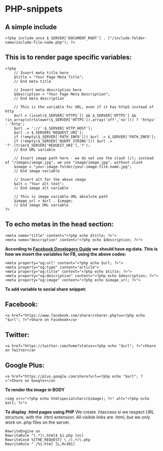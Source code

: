 # PHP-snippets

## A simple include

~~~~
<?php include_once $_SERVER['DOCUMENT_ROOT'] . ("/include-folder-name/include-file-name.php"); ?>
~~~~

## This is to render page specific variables:

~~~~
<?php
    // Insert meta title here
    $title = "Your Page Meta Title";
    // End meta title

    // Insert meta description here
    $description = "Your Page Meta Description";
    // End meta description

    // This is the variable for URL, even if it has httpS instead of http
    $url = (isset($_SERVER['HTTPS']) && $_SERVER['HTTPS'] && !in_array(strtolower($_SERVER['HTTPS']),array('off','no'))) ? 'https' : 'http';
    $url .= '://'.$_SERVER['HTTP_HOST'];
    $url .= $_SERVER['REQUEST_URI'];
    if (!empty($_SERVER['PATH_INFO'])) $url .= $_SERVER['PATH_INFO'];
    if (!empty($_SERVER['QUERY_STRING'])) $url .= '?'.ltrim($_SERVER['REQUEST_URI'],'?');
    // End URL variable

    // Insert image path here - we do not use the slash (/); instead of "/images/image.jpg", we use "image/image.jpg", without slash
    $image = "your-image-folder/your-image-file-name.jpg";
    // End image variable
    
    // Insert alt for the above image
    $alt = "Your alt text";
    // End image alt variable

    // This is image variable URL absolute path
    $image_url = $url . $image;
    // End image URL variable
?>
~~~~

## To echo metas in the head section:

~~~~
<meta name="title" content="<?php echo $title; ?>">
<meta name="description" content="<?php echo $description; ?>">
~~~~

**According to [Facebook Developers Guide](https://developers.facebook.com/docs/sharing/webmasters "Facebook for Developers") we should have og:data. This is how we insert the variables for FB, using the above codes:**

~~~~
<meta property="og:url" content="<?php echo $url; ?>">
<meta property="og:type" content="article">
<meta property="og:title" content="<?php echo $title; ?>">
<meta property="og:description" content="<?php echo $description; ?>">
<meta property="og:image" content="<?php echo $image_url; ?>">
~~~~

**To add variable to social share snippet:**

## Facebook:
`<a href="https://www.facebook.com/sharer/sharer.php?u=<?php echo "$url"; ?>">Share on Facebook</a>`
## Twitter:
`<a href="https://twitter.com/home?status=<?php echo "$url"; ?>">Share on Twitter</a>`
## Google Plus:
`<a href="https://plus.google.com/share?url=<?php echo "$url"; ?>">Share on Google+</a>`

**To render the image in BODY**

~~~~
<img src="<?php echo htmlspecialchars($image); ?>" alt="<?php echo $alt; ?>">
~~~~

**To display .html pages using PHP**
We create .htaccess si we respect URL structure, with the .html extension. All visible links are .html, but we only work on .php files on the server.
~~~~
RewriteEngine on
RewriteRule ^(.*)\.html$ $1.php [nc]
RewriteCond %{THE_REQUEST} \ /(.+)\.php
RewriteRule ^ /%1.html [L,R=301]
~~~~
